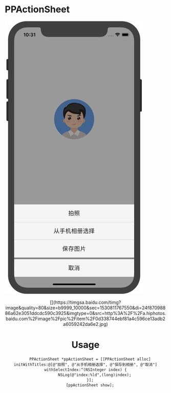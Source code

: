 # PPActionSheet
![](https://github.com/royblog/PPActionSheet/blob/master/Source/snapshoot.jpeg)

<div align=center>[](https://timgsa.baidu.com/timg?image&quality=80&size=b9999_10000&sec=1530811767550&di=24f87098886a62e3051ddcdc590c3925&imgtype=0&src=http%3A%2F%2Fa.hiphotos.baidu.com%2Fimage%2Fpic%2Fitem%2F0d338744ebf81a4c596ce13adb2a6059242da6e2.jpg)


# Usage
```
    PPActionSheet *ppActionSheet = [[PPActionSheet alloc] initWithTitles:@[@"拍照", @"从手机相册选择", @"保存到相册", @"取消"] withSelectIndex:^(NSInteger index) {
        NSLog(@"index:%ld",(long)index);
    }];
    [ppActionSheet show];
```
